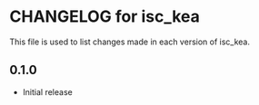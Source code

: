 # CHANGELOG for isc_kea

This file is used to list changes made in each version of isc_kea.

## 0.1.0

- Initial release
